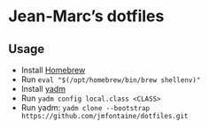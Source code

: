 # Jean-Marc’s dotfiles

## Usage

- Install [Homebrew](https://brew.sh)
- Run `eval "$(/opt/homebrew/bin/brew shellenv)"`
- Install [yadm](https://yadm.io/docs/install)
- Run `yadm config local.class <CLASS>`
- Run yadm: `yadm clone --bootstrap https://github.com/jmfontaine/dotfiles.git`
